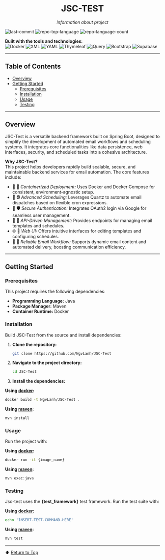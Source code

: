 <p align="center">
  <h1 align="center">JSC-TEST</h1>
  <p align="center"><em>Information about project</em></p>
</p>

![last-commit](https://img.shields.io/github/last-commit/NgvLanh/JSC-Test?style=flat&logo=git&logoColor=white&color=0080ff)
![repo-top-language](https://img.shields.io/github/languages/top/NgvLanh/JSC-Test?style=flat&color=0080ff)
![repo-language-count](https://img.shields.io/github/languages/count/NgvLanh/JSC-Test?style=flat&color=0080ff)

**Built with the tools and technologies:**  
![Docker](https://img.shields.io/badge/Docker-2496ED.svg?style=flat&logo=Docker&logoColor=white)
![XML](https://img.shields.io/badge/XML-005FAD.svg?style=flat&logo=XML&logoColor=white)
![YAML](https://img.shields.io/badge/YAML-CB171E.svg?style=flat&logo=YAML&logoColor=white)
![Thymeleaf](https://img.shields.io/badge/Thymeleaf-005F0F.svg?style=flat&logo=Thymeleaf&logoColor=white)
![jQuery](https://img.shields.io/badge/jQuery-0769AD.svg?style=flat&logo=jquery&logoColor=white)
![Bootstrap](https://img.shields.io/badge/Bootstrap-7952B3.svg?style=flat&logo=bootstrap&logoColor=white)
![Supabase](https://img.shields.io/badge/Supabase-3ECF8E.svg?style=flat&logo=supabase&logoColor=white)

---

## Table of Contents
- [Overview](#overview)
- [Getting Started](#getting-started)
  - [Prerequisites](#prerequisites)
  - [Installation](#installation)
  - [Usage](#usage)
  - [Testing](#testing)

---

## Overview
JSC-Test is a versatile backend framework built on Spring Boot, designed to simplify the development of automated email workflows and scheduling systems. It integrates core functionalities like data persistence, web interfaces, security, and scheduled tasks into a cohesive architecture.

**Why JSC-Test?**  
This project helps developers rapidly build scalable, secure, and maintainable backend services for email automation. The core features include:

- 🧩 **🔧** *Containerized Deployment:* Uses Docker and Docker Compose for consistent, environment-agnostic setup.
- 🚀 **⏰** *Advanced Scheduling:* Leverages Quartz to automate email dispatches based on flexible cron expressions.
- 🔐 **🛡️** *Secure Authentication:* Integrates OAuth2 login via Google for seamless user management.
- 📄 **📝** *API-Driven Management:* Provides endpoints for managing email templates and schedules.
- 🌐 **🎨** *Web UI:* Offers intuitive interfaces for editing templates and configuring schedules.
- 📧 **📅** *Reliable Email Workflow:* Supports dynamic email content and automated delivery, boosting communication efficiency.

---

## Getting Started

### Prerequisites
This project requires the following dependencies:
- **Programming Language:** Java
- **Package Manager:** Maven
- **Container Runtime:** Docker

### Installation
Build JSC-Test from the source and install dependencies:

1. **Clone the repository:**
   ```sh
   git clone https://github.com/NgvLanh/JSC-Test
   ```

2. **Navigate to the project directory:**
   ```sh
   cd JSC-Test
   ```

3. **Install the dependencies:**

**Using [docker](https://www.docker.com/):**
```sh
docker build -t NgvLanh/JSC-Test .
```

**Using [maven](https://maven.apache.org/):**
```sh
mvn install
```

### Usage
Run the project with:

**Using [docker](https://www.docker.com/):**
```sh
docker run -it {image_name}
```

**Using [maven](https://maven.apache.org/):**
```sh
mvn exec:java
```

### Testing
Jsc-test uses the **{test_framework}** test framework. Run the test suite with:

**Using [docker](https://www.docker.com/):**
```sh
echo 'INSERT-TEST-COMMAND-HERE'
```

**Using [maven](https://maven.apache.org/):**
```sh
mvn test
```

---

⬆ [Return to Top](#top)
